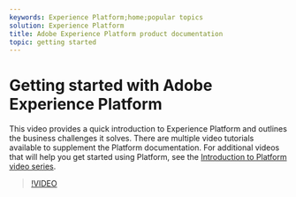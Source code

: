 ```yaml
---
keywords: Experience Platform;home;popular topics
solution: Experience Platform
title: Adobe Experience Platform product documentation
topic: getting started
---
```


# Getting started with Adobe Experience Platform

This video provides a quick introduction to Experience Platform and outlines the business challenges it solves. There are multiple video tutorials available to supplement the Platform documentation. For additional videos that will help you get started using Platform, see the [Introduction to Platform video series](https://docs.adobe.com/content/help/en/platform-learn/tutorials/intro-to-platform/overview.html).

>[!VIDEO](https://video.tv.adobe.com/v/32797?quality=12&learn=on)